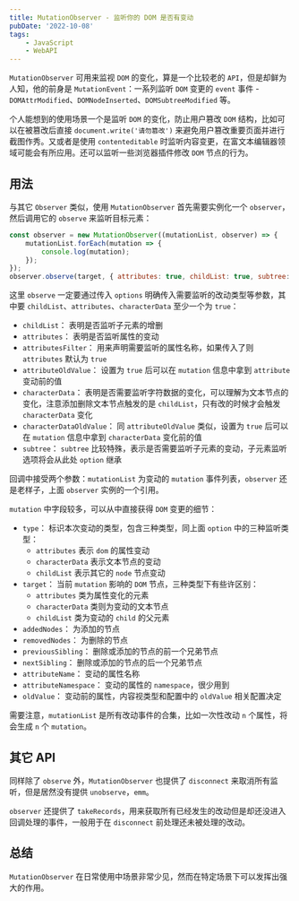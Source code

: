 ```yaml
---
title: MutationObserver - 监听你的 DOM 是否有变动
pubDate: '2022-10-08'
tags:
    - JavaScript
    - WebAPI
---
```


`MutationObserver` 可用来监视 `DOM` 的变化，算是一个比较老的 `API`，但是却鲜为人知，他的前身是 `MutationEvent`：一系列监听 `DOM` 变更的 `event` 事件 - `DOMAttrModified`、`DOMNodeInserted`、`DOMSubtreeModified` 等。

个人能想到的使用场景一个是监听 `DOM` 的变化，防止用户篡改 `DOM` 结构，比如可以在被篡改后直接 `document.write('请勿篡改')` 来避免用户篡改重要页面并进行截图作秀。又或者是使用 `contenteditable` 时监听内容变更，在富文本编辑器领域可能会有所应用。还可以监听一些浏览器插件修改 `DOM` 节点的行为。

## 用法

与其它 `Observer` 类似，使用 `MutationObserver` 首先需要实例化一个 `observer`，然后调用它的 `observe` 来监听目标元素：

```js
const observer = new MutationObserver((mutationList, observer) => {
    mutationList.forEach(mutation => {
        console.log(mutation);
    });
});
observer.observe(target, { attributes: true, childList: true, subtree: true });
```

这里 `observe` 一定要通过传入 `options` 明确传入需要监听的改动类型等参数，其中要 `childList`、`attributes`、`characterData` 至少一个为 `true`：

-   `childList`： 表明是否监听子元素的增删
-   `attributes`： 表明是否监听属性的变动
-   `attributesFilter`： 用来声明需要监听的属性名称，如果传入了则 `attributes` 默认为 `true`
-   `attributeOldValue`： 设置为 `true` 后可以在 `mutation` 信息中拿到 `attribute` 变动前的值
-   `characterData`： 表明是否需要监听字符数据的变化，可以理解为文本节点的变化，注意添加删除文本节点触发的是 `childList`，只有改的时候才会触发 `characterData` 变化
-   `characterDataOldValue`： 同 `attributeOldValue` 类似，设置为 `true` 后可以在 `mutation` 信息中拿到 `characterData` 变化前的值
-   `subtree`： `subtree` 比较特殊，表示是否需要监听子元素的变动，子元素监听选项将会从此处 `option` 继承

回调中接受两个参数：`mutationList` 为变动的 `mutation` 事件列表，`observer` 还是老样子，上面 `observer` 实例的一个引用。

`mutation` 中字段较多，可以从中直接获得 `DOM` 变更的细节：

-   `type`： 标识本次变动的类型，包含三种类型，同上面 `option` 中的三种监听类型：
    -   `attributes` 表示 `dom` 的属性变动
    -   `characterData` 表示文本节点的变动
    -   `childList` 表示其它的 `node` 节点变动
-   `target`： 当前 `mutation` 影响的 `DOM` 节点，三种类型下有些许区别：
    -   `attributes` 类为属性变化的元素
    -   `characterData` 类则为变动的文本节点
    -   `childList` 类为变动的 `child` 的父元素
-   `addedNodes`： 为添加的节点
-   `removedNodes`： 为删除的节点
-   `previousSibling`： 删除或添加的节点的前一个兄弟节点
-   `nextSibling`： 删除或添加的节点的后一个兄弟节点
-   `attributeName`： 变动的属性名称
-   `attributeNamespace`： 变动的属性的 `namespace`，很少用到
-   `oldValue`： 变动前的属性，内容视类型和配置中的 `oldValue` 相关配置决定

需要注意，`mutationList` 是所有改动事件的合集，比如一次性改动 `n` 个属性，将会生成 `n` 个 `mutation`。

## 其它 API

同样除了 `observe` 外，`MutationObserver` 也提供了 `disconnect` 来取消所有监听，但是居然没有提供 `unobserve`，`emm`。

`observer` 还提供了 `takeRecords`，用来获取所有已经发生的改动但是却还没进入回调处理的事件，一般用于在 `disconnect` 前处理还未被处理的改动。

## 总结

`MutationObserver` 在日常使用中场景非常少见，然而在特定场景下可以发挥出强大的作用。